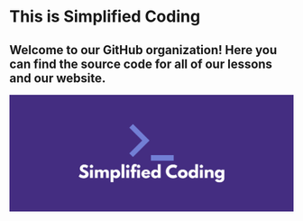 # This is Simplified Coding

## Welcome to our GitHub organization! Here you can find the source code for all of our lessons and our website.

![Logo](https://raw.githubusercontent.com/simplified-coding/.github/main/profile/cover.png)
